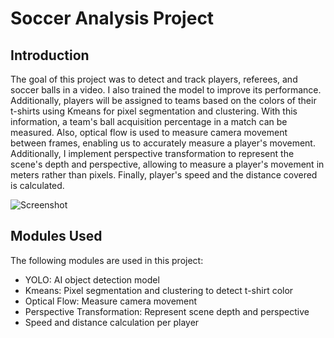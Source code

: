 # Soccer Analysis Project

## Introduction
The goal of this project was to detect and track players, referees, and soccer balls in a video. I also trained the model to improve its performance. Additionally, players will be assigned to teams based on the colors of their t-shirts using Kmeans for pixel segmentation and clustering. With this information, a team's ball acquisition percentage in a match can be measured. Also, optical flow is used to measure camera movement between frames, enabling us to accurately measure a player's movement. Additionally, I implement perspective transformation to represent the scene's depth and perspective, allowing to measure a player's movement in meters rather than pixels. Finally, player's speed and the distance covered is calculated. 

![Screenshot](output_videos/screenshot.png)

## Modules Used
The following modules are used in this project:
- YOLO: AI object detection model
- Kmeans: Pixel segmentation and clustering to detect t-shirt color
- Optical Flow: Measure camera movement
- Perspective Transformation: Represent scene depth and perspective
- Speed and distance calculation per player
